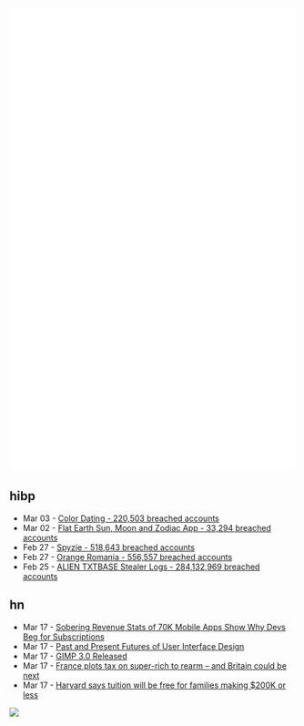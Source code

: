 ![Metrics](https://raw.githubusercontent.com/phixion/phixion/master/metrics.svg)

## hibp

<!--
for https://github.com/phixion/phixion/blob/main/.github/workflows/feeds.yml
-->
<!--START_SECTION:haveibeenpwnd-->
- Mar 03 - [Color Dating - 220,503 breached accounts](https://haveibeenpwned.com/PwnedWebsites#ColorDating)
- Mar 02 - [Flat Earth Sun, Moon and Zodiac App - 33,294 breached accounts](https://haveibeenpwned.com/PwnedWebsites#FlatEarthDave)
- Feb 27 - [Spyzie - 518,643 breached accounts](https://haveibeenpwned.com/PwnedWebsites#Spyzie)
- Feb 27 - [Orange Romania - 556,557 breached accounts](https://haveibeenpwned.com/PwnedWebsites#OrangeRomania)
- Feb 25 - [ALIEN TXTBASE Stealer Logs - 284,132,969 breached accounts](https://haveibeenpwned.com/PwnedWebsites#AlienStealerLogs)
<!--END_SECTION:haveibeenpwnd-->

## hn

<!--
for https://github.com/phixion/phixion/blob/main/.github/workflows/feeds.yml
-->
<!--START_SECTION:hn-->
- Mar 17 - [Sobering Revenue Stats of 70K Mobile Apps Show Why Devs Beg for Subscriptions](https://arstechnica.com/gadgets/2025/03/sobering-revenue-stats-of-70k-mobile-apps-show-why-devs-beg-for-subscriptions/)
- Mar 17 - [Past and Present Futures of User Interface Design](https://www.datagubbe.se/futui/)
- Mar 17 - [GIMP 3.0 Released](https://testing.gimp.org/news/2025/03/16/gimp-3-0-released/)
- Mar 17 - [France plots tax on super-rich to rearm – and Britain could be next](https://www.telegraph.co.uk/money/tax/france-tax-super-wealthy-fund-defence-bill-britain-next/)
- Mar 17 - [Harvard says tuition will be free for families making $200K or less](https://abcnews.go.com/Business/harvard-tuition-families-making-200k/story?id=119874241)
<!--END_SECTION:hn-->

<!--
for https://yhype.me
-->
![](https://hit.yhype.me/github/profile?user_id=13013670)
